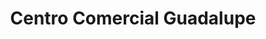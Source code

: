 ---
title: "Centro Comercial Guadalupe"
url: /guadalupe/centro-comercial-guadalupe/
shop: centro comercial
---